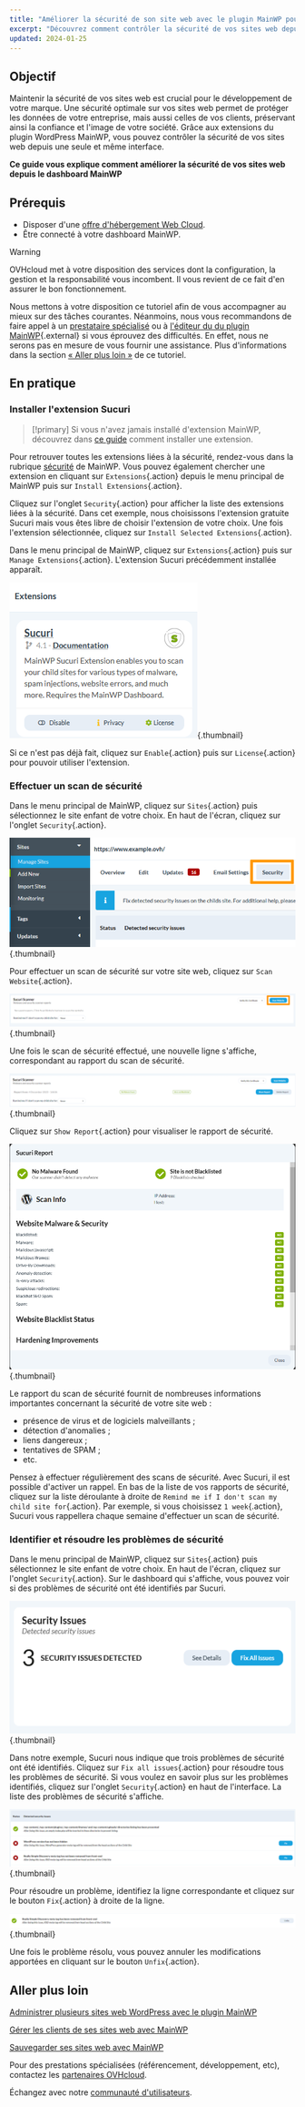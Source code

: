 ```yaml
---
title: "Améliorer la sécurité de son site web avec le plugin MainWP pour WordPress"
excerpt: "Découvrez comment contrôler la sécurité de vos sites web depuis une seule interface grâce à MainWP"
updated: 2024-01-25
---
```


## Objectif

Maintenir la sécurité de vos sites web est crucial pour le développement de votre marque. Une sécurité optimale sur vos sites web permet de protéger les données de votre entreprise, mais aussi celles de vos clients, préservant ainsi la confiance et l'image de votre société. Grâce aux extensions du plugin WordPress MainWP, vous pouvez contrôler la sécurité de vos sites web depuis une seule et même interface.

**Ce guide vous explique comment améliorer la sécurité de vos sites web depuis le dashboard MainWP**

## Prérequis

- Disposer d'une [offre d'hébergement Web Cloud](/links/web/hosting).
- Être connecté à votre dashboard MainWP.

> [!warning]
>
> OVHcloud met à votre disposition des services dont la configuration, la gestion et la responsabilité vous incombent. Il vous revient de ce fait d'en assurer le bon fonctionnement.
> 
> Nous mettons à votre disposition ce tutoriel afin de vous accompagner au mieux sur des tâches courantes. Néanmoins, nous vous recommandons de faire appel à un [prestataire spécialisé](/links/partner) ou à [l'éditeur du du plugin MainWP](https://mainwp.com/support/){.external} si vous éprouvez des difficultés. En effet, nous ne serons pas en mesure de vous fournir une assistance. Plus d'informations dans la section [« Aller plus loin »](#go-further) de ce tutoriel.
>

## En pratique

### Installer l'extension Sucuri

> [!primary]
> Si vous n'avez jamais installé d'extension MainWP, découvrez dans [ce guide](/pages/web_cloud/web_hosting/mainwp_general) comment installer une extension.
>

Pour retrouver toutes les extensions liées à la sécurité, rendez-vous dans la rubrique [sécurité](https://mainwp.com/mainwp-extensions/extension-category/security/) de MainWP. Vous pouvez également chercher une extension en cliquant sur `Extensions`{.action} depuis le menu principal de MainWP puis sur `Install Extensions`{.action}.

Cliquez sur l'onglet `Security`{.action} pour afficher la liste des extensions liées à la sécurité. Dans cet exemple, nous choisissons l'extension gratuite Sucuri mais vous êtes libre de choisir l'extension de votre choix. Une fois l'extension sélectionnée, cliquez sur `Install Selected Extensions`{.action}.

Dans le menu principal de MainWP, cliquez sur `Extensions`{.action} puis sur `Manage Extensions`{.action}. L'extension Sucuri précédemment installée apparaît.

![mainWP security](images/sucuri_extension.png){.thumbnail}

Si ce n'est pas déjà fait, cliquez sur `Enable`{.action} puis sur `License`{.action} pour pouvoir utiliser l'extension.

### Effectuer un scan de sécurité

Dans le menu principal de MainWP, cliquez sur `Sites`{.action} puis sélectionnez le site enfant de votre choix. En haut de l'écran, cliquez sur l'onglet `Security`{.action}.

![mainWP security](images/security_tab.png){.thumbnail}

Pour effectuer un scan de sécurité sur votre site web, cliquez sur `Scan Website`{.action}.

![mainWP](images/sucuri_scanner.png){.thumbnail}

Une fois le scan de sécurité effectué, une nouvelle ligne s'affiche, correspondant au rapport du scan de sécurité.

![mainWP security](images/report_security_line.png){.thumbnail}

Cliquez sur `Show Report`{.action} pour visualiser le rapport de sécurité.

![mainWP security](images/security_report_details.png){.thumbnail}

Le rapport du scan de sécurité fournit de nombreuses informations importantes concernant la sécurité de votre site web :

- présence de virus et de logiciels malveillants ;
- détection d'anomalies ;
- liens dangereux ;
- tentatives de SPAM ;
- etc.

Pensez à effectuer régulièrement des scans de sécurité. Avec Sucuri, il est possible d'activer un rappel. En bas de la liste de vos rapports de sécurité, cliquez sur la liste déroulante à droite de `Remind me if I don't scan my child site for`{.action}. Par exemple, si vous choisissez `1 week`{.action}, Sucuri vous rappellera chaque semaine d'effectuer un scan de sécurité.

### Identifier et résoudre les problèmes de sécurité

Dans le menu principal de MainWP, cliquez sur `Sites`{.action} puis sélectionnez le site enfant de votre choix. En haut de l'écran, cliquez sur l'onglet `Security`{.action}. Sur le dashboard qui s'affiche, vous pouvez voir si des problèmes de sécurité ont été identifiés par Sucuri.

![mainWP security](images/security_overview.png){.thumbnail}

Dans notre exemple, Sucuri nous indique que trois problèmes de sécurité ont été identifiés. Cliquez sur `Fix all issues`{.action} pour résoudre tous les problèmes de sécurité. Si vous voulez en savoir plus sur les problèmes identifiés, cliquez sur l'onglet `Security`{.action} en haut de l'interface. La liste des problèmes de sécurité s'affiche.

![mainWP security](images/security_list.png){.thumbnail}

Pour résoudre un problème, identifiez la ligne correspondante et cliquez sur le bouton `Fix`{.action} à droite de la ligne.

![mainWP security](images/security_unfix.png){.thumbnail}

Une fois le problème résolu, vous pouvez annuler les modifications apportées en cliquant sur le bouton `Unfix`{.action}.

## Aller plus loin <a name="go-further"></a>

[Administrer plusieurs sites web WordPress avec le plugin MainWP](/pages/web_cloud/web_hosting/mainwp_general)

[Gérer les clients de ses sites web avec MainWP](/pages/web_cloud/web_hosting/mainwp-client-management)

[Sauvegarder ses sites web avec MainWP](/pages/web_cloud/web_hosting/mainwp-backup)

Pour des prestations spécialisées (référencement, développement, etc), contactez les [partenaires OVHcloud](/links/partner).

Échangez avec notre [communauté d'utilisateurs](/links/community).